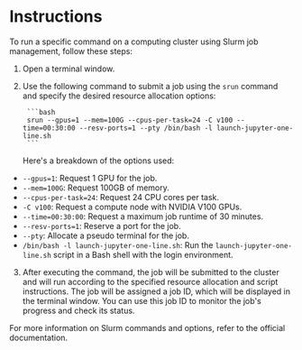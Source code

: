 # Instructions

To run a specific command on a computing cluster using Slurm job management, follow these steps:

1. Open a terminal window.

2. Use the following command to submit a job using the `srun` command and specify the desired resource allocation options:
    
        ```bash
        srun --gpus=1 --mem=100G --cpus-per-task=24 -C v100 --time=00:30:00 --resv-ports=1 --pty /bin/bash -l launch-jupyter-one-line.sh
        ```
    

    Here's a breakdown of the options used:

- `--gpus=1`: Request 1 GPU for the job.
- `--mem=100G`: Request 100GB of memory.
- `--cpus-per-task=24`: Request 24 CPU cores per task.
- `-C v100`: Request a compute node with NVIDIA V100 GPUs.
- `--time=00:30:00`: Request a maximum job runtime of 30 minutes.
- `--resv-ports=1`: Reserve a port for the job.
- `--pty`: Allocate a pseudo terminal for the job.
- `/bin/bash -l launch-jupyter-one-line.sh`: Run the `launch-jupyter-one-line.sh` script in a Bash shell with the login environment.

3. After executing the command, the job will be submitted to the cluster and will run according to the specified resource allocation and script instructions. The job will be assigned a job ID, which will be displayed in the terminal window. You can use this job ID to monitor the job's progress and check its status.

For more information on Slurm commands and options, refer to the official documentation.
